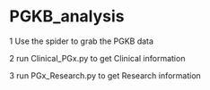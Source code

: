 # PGKB_analysis
1 Use the spider to grab the PGKB data

2 run Clinical_PGx.py to get Clinical information

3 run PGx_Research.py to get Research information
